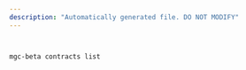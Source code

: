 ```yaml
---
description: "Automatically generated file. DO NOT MODIFY"
---
```


```bash


mgc-beta contracts list

```